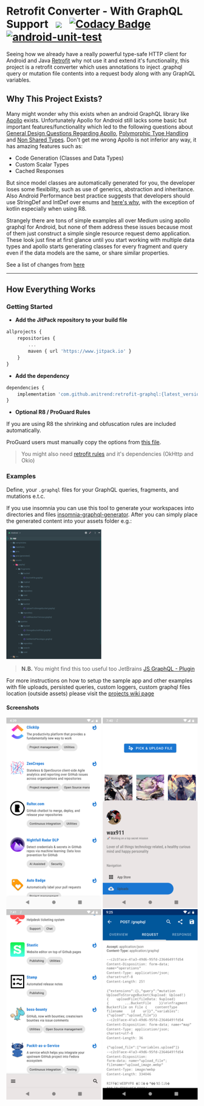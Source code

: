 # Retrofit Converter - With GraphQL Support &nbsp; [![](https://jitpack.io/v/anitrend/retrofit-graphql.svg)](https://jitpack.io/#AniTrend/retrofit-graphql) &nbsp; [![Codacy Badge](https://app.codacy.com/project/badge/Grade/429330bfbee34bb29a74e5cd01220c68)](https://app.codacy.com/gh/AniTrend/retrofit-graphql/dashboard?utm_source=gh&utm_medium=referral&utm_content=&utm_campaign=Badge_grade) &nbsp; [![android-unit-test](https://github.com/AniTrend/retrofit-graphql/actions/workflows/android-test.yml/badge.svg)](https://github.com/AniTrend/retrofit-graphql/actions/workflows/android-test.yml)

Seeing how we already have a really powerful type-safe HTTP client for Android and Java
[Retrofit](http://square.github.io/retrofit/) why not use it and extend it's functionality,
this project is a retrofit converter which uses annotations to inject .graphql query or mutation
file contents into a request body along with any GraphQL variables.

## Why This Project Exists?

Many might wonder why this exists when an android GraphQL library like [Apollo](https://github.com/apollographql/apollo-android) exists. Unfortunately Apollo for Android still lacks some basic but important features/functionality which led to the following questions about [General Design Questions Regarding Apollo](https://github.com/apollographql/apollo-android/issues/847), [Polymorphic Type Handling](https://github.com/apollographql/apollo-android/issues/334) and [Non Shared Types](https://github.com/apollographql/apollo-android/issues/898). Don't get me wrong Apollo is not inferior any way, it has amazing features such as:

- Code Generation (Classes and Data Types)
- Custom Scalar Types
- Cached Responses

But since model classes are automatically generated for you, the developer loses some flexibility, such as use of generics, abstraction and inheritance.
Also Android Performance best practice suggests that developers should use StringDef and IntDef over
enums and [here's why](https://stackoverflow.com/questions/29183904/should-i-strictly-avoid-using-enums-on-android), with the exception of kotlin
especially when using R8.

Strangely there are tons of simple examples all over Medium using apollo graphql for Android,
but none of them address these issues because most of them just construct a simple single resource
request demo application. These look just fine at first glance until you start working with multiple data types and apollo starts generating classes for every fragment and query even if the data models are the same, or share similar properties.

See a list of changes from [here](./CHANGELOG.md)
____

## How Everything Works

### Getting Started

- __Add the JitPack repository to your build file__

```javascript
allprojects {
    repositories {
        ...
        maven { url 'https://www.jitpack.io' }
    }
}
```

- __Add the dependency__

```javascript
dependencies {
    implementation 'com.github.anitrend:retrofit-graphql:{latest_version}'
}
```

- __Optional R8 / ProGuard Rules__

If you are using R8 the shrinking and obfuscation rules are included automatically.

ProGuard users must manually copy the options from [this file](https://github.com/anitrend/retrofit-graphql/blob/master/library/proguard-rules.pro).

> You might also need [retrofit rules](https://github.com/square/retrofit/blob/master/retrofit/src/main/resources/META-INF/proguard/retrofit2.pro) and it's dependencies (OkHttp and Okio)

### Examples

Define, your `.graphql` files for your GraphQL queries, fragments, and mutations e.t.c.

If you use insomnia you can use this tool to generate your workspaces into directories and files
[insomnia-graphql-generator](https://github.com/anitrend/insomnia-graphql-generator). After you can
simply place the generated content into your assets folder e.g.:

<img src="./images/screenshots/assets_files.png" width=250 />

> **N.B.** You might find this too useful too JetBrains [JS GraphQL - Plugin](https://plugins.jetbrains.com/plugin/8097-js-graphql)

For more instructions on how to setup the sample app and other examples with file uploads,
persisted queries, custom loggers, custom graphql files location (outside assets) please visit
the [projects wiki page](https://github.com/anitrend/retrofit-graphql/wiki)

#### Screenshots

<img src="./images/screenshots/sample_img_001.png" width=250 /> <img src="./images/screenshots/sample_img_002.png" width=250 />
<img src="./images/screenshots/sample_img_003.png" width=250 /> <img src="./images/screenshots/sample_img_004.png" width=250 />
